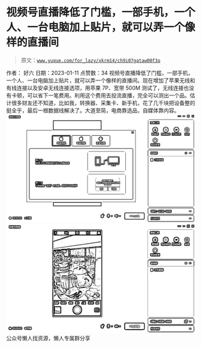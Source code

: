 # 视频号直播降低了门槛，一部手机，一个人、一台电脑加上贴片，就可以弄一个像样的直播间

> 原文：[`www.yuque.com/for_lazy/xkrm14/ch9i07gataw00f3o`](https://www.yuque.com/for_lazy/xkrm14/ch9i07gataw00f3o)

<ne-p id="u942ced67" data-lake-id="u942ced67"><ne-text id="ueac02435">作者： 好六</ne-text></ne-p> <ne-p id="u9822284b" data-lake-id="u9822284b"><ne-text id="ubf3d6895">日期：2023-01-11</ne-text></ne-p> <ne-p id="ubcf584c3" data-lake-id="ubcf584c3"><ne-text id="ufe2f04f8">点赞数：</ne-text><ne-text id="u62534b29" ne-bold="true">34</ne-text></ne-p> <ne-hole id="u5f643995" data-lake-id="u5f643995"><ne-card data-card-name="hr" data-card-type="block" id="wqcCd" data-event-boundary="card"><ne-p id="ubdc22744" data-lake-id="ubdc22744"><ne-text id="uf5add6c4">视频号直播降低了门槛，一部手机，一个人、一台电脑加上贴片，就可以弄一个像样的直播间。现在增加了苹果无线和有线连接以及安卓无线连接选项，用苹果 7P、宽带 500M 测试了，无线连接也没有卡顿，可以省下一笔费用。利用这个费用去投流直播，完全可以测出一个品。估计很多财友还不知道，比如我，转换器、采集卡、新手机，花了几千块把设备整的挺全乎，最后一根数据线解决了。大道至简，电商靠选品，自媒体靠内容。</ne-text></ne-p> <ne-p id="uc670c1bb" data-lake-id="uc670c1bb"><ne-card data-card-name="image" data-card-type="inline" id="Xbm1Q" data-event-boundary="card">![](img/0351a2f20d8266853b08a93c3308c0cd.png)</ne-card></ne-p> <ne-p id="u06d8d0eb" data-lake-id="u06d8d0eb"><ne-card data-card-name="image" data-card-type="inline" id="a61Vu" data-event-boundary="card">![](img/321c82f6126c21edf9387c00abdbf097.png)</ne-card></ne-p> <ne-hole id="ub678bb40" data-lake-id="ub678bb40"><ne-card data-card-name="hr" data-card-type="block" id="mdUt1" data-event-boundary="card"><ne-p id="u35545d19" data-lake-id="u35545d19"><ne-text id="ub1cc5409">公众号懒人找资源，懒人专属群分享</ne-text></ne-p></ne-card></ne-hole></ne-card></ne-hole>